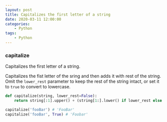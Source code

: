 ```yaml
---
layout: post
title: Capitalizes the first letter of a string
date: 2020-03-11 12:00:00
categories:
    - Python
tags:
    - Python
---
```


### capitalize

Capitalizes the first letter of a string.

Capitalizes the fist letter of the sring and then adds it with rest of the string. Omit the `lower_rest` parameter to keep the rest of the string intact, or set it to `true` to convert to lowercase.

```python
def capitalize(string, lower_rest=False):
    return string[:1].upper() + (string[1:].lower() if lower_rest else string[1:])
```

```python
capitalize('fooBar') # 'FooBar'
capitalize('fooBar', True) # 'Foobar'
```